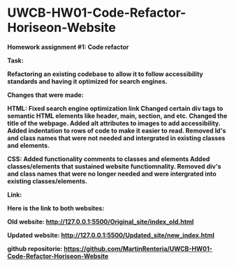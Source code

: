 # UWCB-HW01-Code-Refactor-Horiseon-Website

<strong>Homework assignment #1: Code refactor<strong>

<strong>Task:</strong>

Refactoring an existing codebase to allow it to follow accessibility standards and having it optimized for search engines.

<strong>Changes that were made:</strong>

<strong>HTML:<strong>
Fixed search engine optimization link 
Changed certain div tags to semantic HTML elements like header, main, section, and etc. 
Changed the title of the webpage.
Added alt attributes to images to add accessibility.
Added indentation to rows of code to make it easier to read.
Removed Id's and class names that were not needed and intergrated in existing classes and elements.

<strong>CSS:<strong>
Added functionality comments to classes and elements 
Added classes/elements that sustained website functiomnality.
Removed div's and class names that were no longer needed and were intergrated into existing classes/elements. 

<strong>Link:<strong>

Here is the link to both websites:  

Old website: http://127.0.0.1:5500/Original_site/index_old.html

Updated website: http://127.0.0.1:5500/Updated_site/new_index.html

github repositorie: https://github.com/MartinRenteria/UWCB-HW01-Code-Refactor-Horiseon-Website

